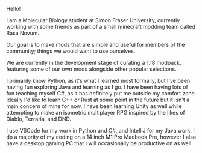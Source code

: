 Hello!

I am a Molecular Biology student at Simon Fraser University, currently working with some friends as part of a small minecraft modding team called Rasa Novum.

Our goal is to make mods that are simple and useful for members of the community; things we would want to use ourselves.

We are currently in the development stage of curating a 1.18 modpack, featuring some of our own mods alongside other popular selections.

I primarily know Python, as it's what I learned most formally, but I've been having fun exploring Java and learning as I go. I have been having lots of fun teaching myself C#, as it has definitely put me outside my comfort zone. Ideally I'd like to learn C++ or Rust at some point in the future but it isn't a main concern of mine for now. I have been learning Unity as well while attempting to make an isometric multiplayer RPG inspired by the likes of Diablo, Terraria, and DND.

I use VSCode for my work in Python and C#, and IntelliJ for my Java work. I do a majority of my coding on a 14 inch M1 Pro Macbook Pro, however I also have a desktop gaming PC that I will occasionally be productive on as well.
